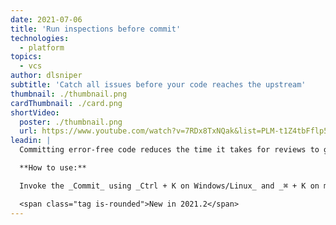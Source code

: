 ```yaml
---
date: 2021-07-06
title: 'Run inspections before commit'
technologies:
  - platform
topics:
  - vcs
author: dlsniper
subtitle: 'Catch all issues before your code reaches the upstream'
thumbnail: ./thumbnail.png
cardThumbnail: ./card.png
shortVideo:
  poster: ./thumbnail.png
  url: https://www.youtube.com/watch?v=7RDx8TxNQak&list=PLM-t1Z4tbFflp57RnfgjXOdpOg6fLhs_q&index=13
leadin: |
  Committing error-free code reduces the time it takes for reviews to go happen and makes everyone happy. Since not all errors may be caught by tests, you can choose to run Inspections before a commit. This will improve your chances to have fewer bugs in code.

  **How to use:**

  Invoke the _Commit_ using _Ctrl + K on Windows/Linux_ and _⌘ + K on macOS_, then select the _Commit options_, and select the **Analyze code** feature.

  <span class="tag is-rounded">New in 2021.2</span>
---
```


